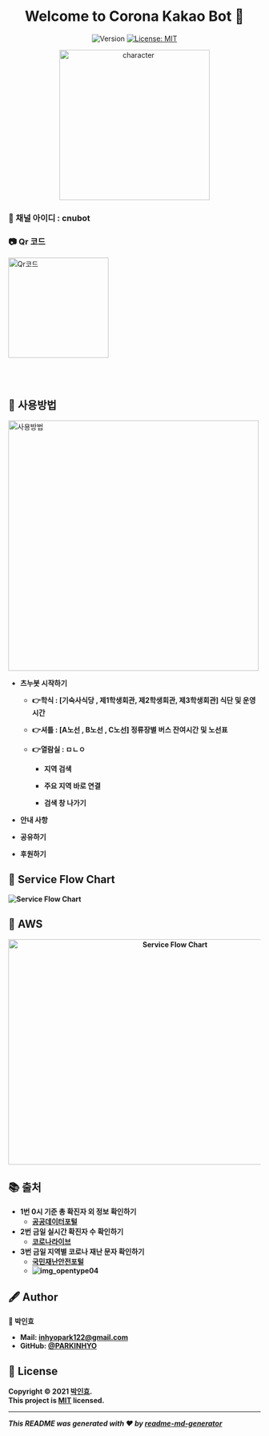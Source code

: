 <h1 align="center">Welcome to Corona Kakao Bot 👋</h1>
<p align="center">
  <img alt="Version" src="https://img.shields.io/badge/version-1.0.0-blue.svg?cacheSeconds=2592000" />
  <a href="https://github.com/PARKINHYO/corona-kakao-bot/blob/master/README.md" target="_blank">
  </a>
  <a href="https://github.com/PARKINHYO/corona-kakao-bot/blob/master/LICENSE" target="_blank">
    <img alt="License: MIT" src="https://img.shields.io/badge/license-MIT-yellow.svg" />
  </a>  
</p>

<p align="center">
<img alt="character" width="300" src="https://user-images.githubusercontent.com/47745785/105130533-8f8bf400-5b2a-11eb-9b33-27e4d68b5736.png" />

</p>


### 🔑 채널 아이디 : cnubot

### 📷 Qr 코드

<img alt="Qr코드" width="200" height="200" src="https://user-images.githubusercontent.com/47745785/104895108-d22dbf00-59b8-11eb-8af9-d1c3d25af5d5.png"/>

<br><br>

## 📜 사용방법

<img alt="사용방법" height="500" src="https://user-images.githubusercontent.com/47745785/105128866-3ff7f900-5b27-11eb-895e-b9f6c3a0a1ac.gif"/>






* <b>츠누봇 시작하기</b>

  * <b>👉학식 :  [기숙사식당 , 제1학생회관, 제2학생회관, 제3학생회관] 식단 및 운영 시간 </b>
  * <b>👉셔틀 : [A노선 , B노선 , C노선] 정류장별 버스 잔여시간 및 노선표</b>
  * <b>👉열람실 : ㅁㄴㅇ

    * <b>지역 검색</b>

    * <b>주요 지역 바로 연결</b>
    * <b>검색 창 나가기</b>
* <b>안내 사항</b>

* <b>공유하기</b>
* <b>후원하기</b>


## 📌 Service Flow Chart
 <img alt="Service Flow Chart" src="https://user-images.githubusercontent.com/47745785/104889496-a65b0b00-59b1-11eb-947e-f82649cb4623.jpg" />


## 📌 AWS
<p align="center">
 <img alt="Service Flow Chart" height="450" width="650" src="https://user-images.githubusercontent.com/47745785/104889499-a824ce80-59b1-11eb-93eb-ec9b80f7536a.png" />
</p>


## 📚 출처

* 1번 0시 기준 총 확진자 외 정보 확인하기
  * [공공데이터포털](https://www.data.go.kr/tcs/dss/selectApiDataDetailView.do?publicDataPk=15043376)
* 2번 금일 실시간 확진자 수 확인하기
  * [코로나라이브](https://corona-live.com/)
* 3번 금일 지역별 코로나 재난 문자 확인하기
  * [국민재난안전포털](https://www.safekorea.go.kr/idsiSFK/neo/sfk/cs/sfc/dis/disasterMsgList.jsp?menuSeq=679)
  * ![img_opentype04](https://user-images.githubusercontent.com/47745785/105054890-d7bcff00-5ab5-11eb-94d3-e9b32a776a9d.png)



## 🖋 Author

👤 **박인효**

* Mail: [inhyopark122@gmail.com](mailto:inhyopark122@gmail.com)
* GitHub: [@PARKINHYO](https://github.com/PARKINHYO)


## 📝 License

Copyright © 2021 [박인효](https://github.com/parkinhyo).<br/>
This project is [MIT](https://github.com/PARKINHYO/corona-kakao-bot/blob/master/LICENSE) licensed.
***
_This README was generated with ❤️ by [readme-md-generator](https://github.com/kefranabg/readme-md-generator)_
